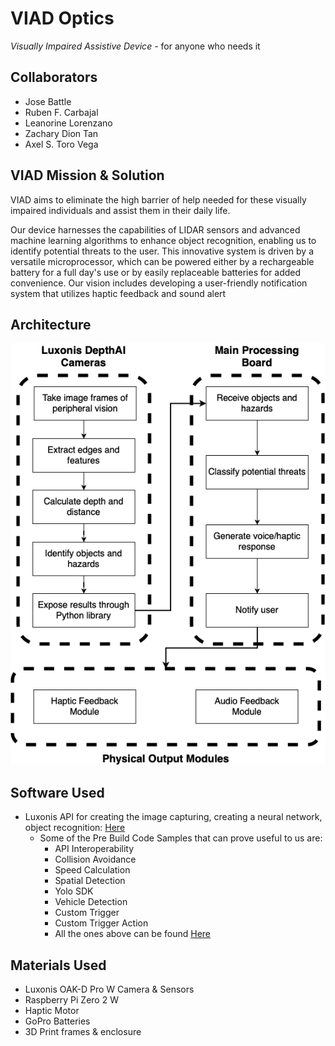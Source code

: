# VIAD Optics
*Visually Impaired Assistive Device* - for anyone who needs it 
## Collaborators 
- Jose Battle
- Ruben F. Carbajal
- Leanorine Lorenzano
- Zachary Dion Tan
- Axel S. Toro Vega
## VIAD Mission & Solution
VIAD aims to eliminate the high barrier of help needed for these visually impaired individuals and assist them in their daily life. 

Our device harnesses the capabilities of LIDAR sensors and advanced machine learning algorithms to enhance object recognition, enabling us to identify potential threats to the user. This innovative system is driven by a versatile microprocessor, which can be powered either by a rechargeable battery for a full day's use or by easily replaceable batteries for added convenience. Our vision includes developing a user-friendly notification system that utilizes haptic feedback and sound alert
## Architecture 
![ArchitectureDiagram](images/ArchitectureDiagramV1E1.drawio.png)

## Software Used
- Luxonis API for creating the image capturing, creating a neural network, object recognition: [Here](https://github.com/luxonis/depthai)
  - Some of the Pre Build Code Samples that can prove useful to us are:
    - API Interoperability
    - Collision Avoidance
    - Speed Calculation 
    - Spatial Detection
    - Yolo SDK
    - Vehicle Detection
    - Custom Trigger 
    - Custom Trigger Action
    - All the ones above can be found [Here](https://docs.luxonis.com/projects/sdk/en/latest/tutorials/code_samples/#)

## Materials Used
- Luxonis OAK-D Pro W Camera & Sensors
- Raspberry Pi Zero 2 W
- Haptic Motor
- GoPro Batteries
- 3D Print frames & enclosure

